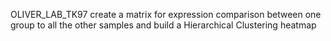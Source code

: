 OLIVER_LAB_TK97
create a matrix for expression comparison between one group to all the other samples and build a Hierarchical Clustering heatmap

